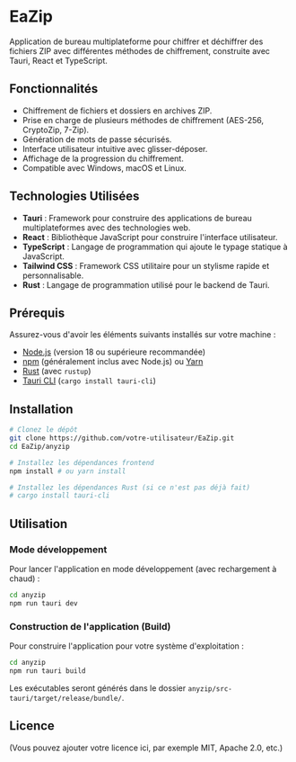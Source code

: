 # EaZip

Application de bureau multiplateforme pour chiffrer et déchiffrer des fichiers ZIP avec différentes méthodes de chiffrement, construite avec Tauri, React et TypeScript.

## Fonctionnalités

*   Chiffrement de fichiers et dossiers en archives ZIP.
*   Prise en charge de plusieurs méthodes de chiffrement (AES-256, CryptoZip, 7-Zip).
*   Génération de mots de passe sécurisés.
*   Interface utilisateur intuitive avec glisser-déposer.
*   Affichage de la progression du chiffrement.
*   Compatible avec Windows, macOS et Linux.

## Technologies Utilisées

*   **Tauri** : Framework pour construire des applications de bureau multiplateformes avec des technologies web.
*   **React** : Bibliothèque JavaScript pour construire l'interface utilisateur.
*   **TypeScript** : Langage de programmation qui ajoute le typage statique à JavaScript.
*   **Tailwind CSS** : Framework CSS utilitaire pour un stylisme rapide et personnalisable.
*   **Rust** : Langage de programmation utilisé pour le backend de Tauri.

## Prérequis

Assurez-vous d'avoir les éléments suivants installés sur votre machine :

*   [Node.js](https://nodejs.org/) (version 18 ou supérieure recommandée)
*   [npm](https://www.npmjs.com/) (généralement inclus avec Node.js) ou [Yarn](https://yarnpkg.com/)
*   [Rust](https://www.rust-lang.org/tools/install) (avec `rustup`)
*   [Tauri CLI](https://tauri.app/v1/guides/getting-started/prerequisites#install-tauri-cli) (`cargo install tauri-cli`)

## Installation

```bash
# Clonez le dépôt
git clone https://github.com/votre-utilisateur/EaZip.git
cd EaZip/anyzip

# Installez les dépendances frontend
npm install # ou yarn install

# Installez les dépendances Rust (si ce n'est pas déjà fait)
# cargo install tauri-cli
```

## Utilisation

### Mode développement

Pour lancer l'application en mode développement (avec rechargement à chaud) :

```bash
cd anyzip
npm run tauri dev
```

### Construction de l'application (Build)

Pour construire l'application pour votre système d'exploitation :

```bash
cd anyzip
npm run tauri build
```

Les exécutables seront générés dans le dossier `anyzip/src-tauri/target/release/bundle/`.

## Licence

(Vous pouvez ajouter votre licence ici, par exemple MIT, Apache 2.0, etc.)
